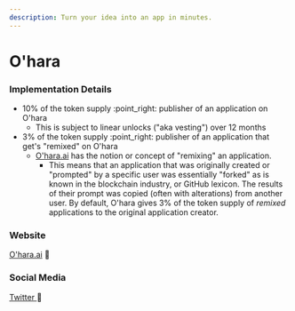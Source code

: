 ```yaml
---
description: Turn your idea into an app in minutes.
---
```


# O'hara

### Implementation Details

* 10% of the token supply  :point\_right: publisher of an application on O'hara
  * This is subject to linear unlocks ("aka vesting") over 12 months&#x20;
* 3% of the token supply :point\_right: publisher of an application that get's "remixed" on O'hara
  * [O'hara.ai](https://ohara.ai/apps) has the notion or concept of "remixing" an application.&#x20;
    * This means that an application that was originally created or "prompted" by a specific user was essentially "forked" as is known in the blockchain industry, or GitHub lexicon. The results of their prompt was copied (often with alterations) from another user. By default, O'hara gives 3% of the token supply of _remixed_ applications to the original application creator.

### Website

[O'hara.ai](https://ohara.ai/) :link:

### Social Media

[Twitter ](https://x.com/tryoharaAI):link:

